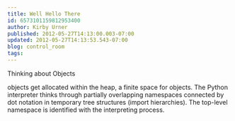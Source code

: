 ```yaml
---
title: Well Hello There
id: 6573101159812953400
author: Kirby Urner
published: 2012-05-27T14:13:00.003-07:00
updated: 2012-05-27T14:13:53.543-07:00
blog: control_room
tags: 
---
```


[](http://www.flickr.com/photos/17157315@N00/7276024654/)

Thinking about Objects

objects get allocated within the heap, a finite space for objects. The Python interpreter thinks through partially overlapping namespaces connected by dot notation in temporary tree structures (import hierarchies). The top-level namespace is identified with the interpreting process.